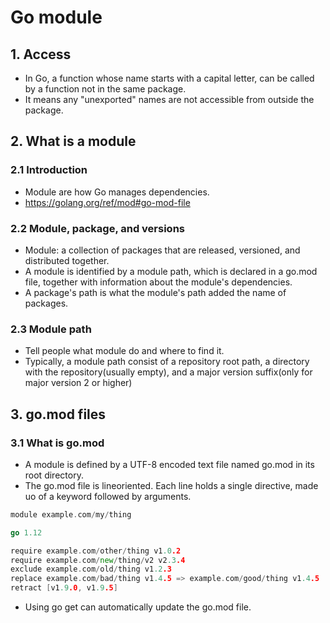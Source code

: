 # Go module

## 1. Access
- In Go, a function whose name starts with a capital letter, can be called by a function not in the same package.
- It means any "unexported" names are not accessible from outside the package.

## 2. What is a module

### 2.1 Introduction
- Module are how Go manages dependencies.
- https://golang.org/ref/mod#go-mod-file

### 2.2 Module, package, and versions
- Module: a collection of packages that are released, versioned, and distributed together.
- A module is identified by a module path, which is declared in a go.mod file, together with information about the module's dependencies.
- A package's path is what the module's path added the name of packages.
### 2.3 Module path
- Tell people what module do and where to find it.
- Typically, a module path consist of a repository root path, a directory with the repository(usually empty), and a major version suffix(only for major version 2 or higher)

## 3. go.mod files
### 3.1 What is go.mod
- A module is defined by a UTF-8 encoded text file named go.mod in its root directory.
- The go.mod file is lineoriented. Each line holds a single directive, made uo of  a keyword followed by arguments.
```Go
module example.com/my/thing

go 1.12

require example.com/other/thing v1.0.2
require example.com/new/thing/v2 v2.3.4
exclude example.com/old/thing v1.2.3
replace example.com/bad/thing v1.4.5 => example.com/good/thing v1.4.5
retract [v1.9.0, v1.9.5]
```
- Using go get can automatically update the go.mod file. 